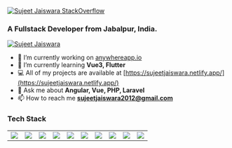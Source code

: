 [![Sujeet Jaiswara StackOverflow](https://github-readme-stackoverflow.vercel.app/?userID=1826469)](https://stackoverflow.com/users/1826469/sujeet-jaiswara)

### A Fullstack Developer from Jabalpur, India. 
[![Sujeet Jaiswara](https://img.shields.io/twitter/follow/sujeetjaiswara?style=social)](https://twitter.com/sujeetjaiswara)

- 🔭 I’m currently working on [anywhereapp.io](https://www.anywhereapp.io/)
- 🌱 I’m currently learning **Vue3, Flutter**
- 💻 All of my projects are available at [https://sujeetjaiswara.netlify.app/](https://sujeetjaiswara.netlify.app/)
- 💬 Ask me about **Angular, Vue, PHP, Laravel**
- 📫 How to reach me **sujeetjaiswara2012@gmail.com**

<!--![Sujeet github stats](https://github-readme-stats.vercel.app/api?username=sujeetjaiswara&show_icons=true&theme=radical)-->

<!--### 🎧 Spotify Playing
[![spotify-github-profile](https://spotify-github-profile.vercel.app/api/view?uid=tj4dzhqxrtueqhi5761m4wiww&cover_image=false)](https://open.spotify.com/user/tj4dzhqxrtueqhi5761m4wiww)-->

### Tech Stack
<table>
 <tr>
  <td><img src="https://img.shields.io/badge/javascript%20-%23323330.svg?&style=for-the-badge&logo=javascript&logoColor=%23F7DF1E"/></td>
  <td><img src="https://img.shields.io/badge/typescript%20-%23007ACC.svg?&style=for-the-badge&logo=typescript&logoColor=white"/></td>
  <td><img src="https://img.shields.io/badge/angular%20-%23DD0031.svg?&style=for-the-badge&logo=angular&logoColor=white"/></td>
  <td><img src="https://img.shields.io/badge/vuejs%20-%2335495e.svg?&style=for-the-badge&logo=vue.js&logoColor=%234FC08D"/></td>
  <td><img src="https://img.shields.io/badge/NuxtJS%20-black.svg?&style=for-the-badge&logo=NuxtJS&logoColor=white"/></td>
  <td><img src="https://img.shields.io/badge/node.js%20-%2343853D.svg?&style=for-the-badge&logo=node.js&logoColor=white"/></td>
  <td><img src="https://img.shields.io/badge/express.js%20-%23404d59.svg?&style=for-the-badge"/></td>
  <td><img src="https://img.shields.io/badge/tailwindcss%20-%2338B2AC.svg?&style=for-the-badge&logo=tailwind-css&logoColor=white"/></td>
  <td><img src="https://img.shields.io/badge/bootstrap%20-%23563D7C.svg?&style=for-the-badge&logo=bootstrap&logoColor=white"/></td>
  <td><img src="https://img.shields.io/badge/laravel%20-%23FF2D20.svg?&style=for-the-badge&logo=laravel&logoColor=white"/></td>
 </tr>
</table>




